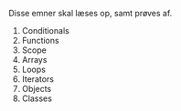 Disse emner skal læses op, samt prøves af.

1. Conditionals
2. Functions
3. Scope
4. Arrays
5. Loops
6. Iterators
7. Objects
8. Classes